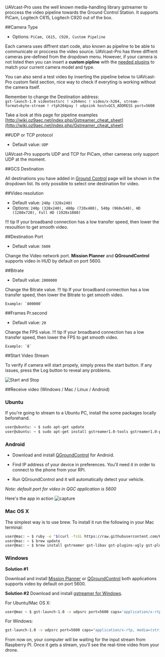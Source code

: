 UAVcast-Pro uses the well known media-handling library gstreamer to proccess the video pipeline towards the Ground Control Station.
It supports PiCam, Logitech C615, Logitech C920 out of the box. 

##Camera Type
* Options: `PiCam, C615, C920, Custom Pipeline`

Each camera uses diffrent start code, also known as pipeline to be able to communicate or proccess the video source.
UAVcast-Pro has three diffrent cameras pre-defined from the dropdown menu. However, if your camera is not listed then you can insert a **custom pipline** with the [needed plugins](https://gstreamer.freedesktop.org/documentation/plugins.html) to match your current camera model and type. 

You can also send a test video by inserting the pipeline below to UAVcast-Pro custom field section, nice way to check if everyting is working without the camera itself.

Remember to change the Destination address:  
`gst-launch-1.0 videotestsrc ! x264enc ! video/x-h264, stream-format=byte-stream ! rtph264pay ! udpsink host=GCS_ADDRESS port=5600`

Take a look at this page for pipeline examples
[http://wiki.oz9aec.net/index.php/Gstreamer_cheat_sheet](http://wiki.oz9aec.net/index.php/Gstreamer_cheat_sheet)


##UDP or TCP protocol
* Default value: `UDP`

UAVcast-Pro supports UDP and TCP for PiCam, other cameras only support UDP at the moment.

##GCS Destination

All destinations you have added in [Ground Control](Ground-Control.md) page will be shown in the dropdown list.
Its only possible to select one destination for video.

##Video resolution
* Default value: `240p (320x240)`
* Options: `240p (320x240), 480p (720x480), 540p (960x540), HD (1280x720), Full HD (1920x1080)`

!!! tip
    If your broadband connection has a low transfer speed, then lower the resoultion to get smooth video.

##Destination Port
* Default value: `5600`

Change the Video network port. **Mission Planner** and **QGroundControl** supports video in HUD by default on port 5600.

##Bitrate
* Default value: `2000000`
 
Change the Bitrate value.
!!! tip
    If your broadband connection has a low transfer speed, then lower the Bitrate to get smooth video.

    Example: `800000`

##Frames Pr.second
* Default value: `20`

Change the FPS value.
!!! tip
    If your broadband connection has a low transfer speed, then lower the FPS to get smooth video.

    Example: `8`

##Start Video Stream

To verify if camera will start propely, simply press the start button.
If any issues, press the Log button to reveal any problems.

![Start and Stop](/images/pages/Camera/startstop.jpg)

##Receive video (Windows / Mac / Linux / Android)

### Ubuntu

If you're going to stream to a Ubuntu PC, install the some packages locally beforehand.
```bash
user@ubuntu: ~ $ sudo apt-get update
user@ubuntu: ~ $ sudo apt-get install gstreamer1.0-tools gstreamer1.0-plugins-good gstreamer1.0-plugins-bad
```

### Android

* Download and install [QGroundControl](https://play.google.com/store/apps/details?id=org.mavlink.qgroundcontrol) for Android.

* Find IP address of your device in preferences. You'll need it in order to connect to the phone from your RPi.

* Run QGroundControl and it will automatically detect your vehicle.


*Note: default port for video in QGC application is 5600*

Here's the app in action
![capture](/images/pages/Camera/qgc.jpg)

### Mac OS X

The simplest way is to use brew. To install it run the following in your Mac terminal:

```bash
user@mac: ~ $ ruby -e "$(curl -fsSL https://raw.githubusercontent.com/Homebrew/install/master/install)"
user@mac: ~ $ brew update
user@mac: ~ $ brew install gstreamer gst-libav gst-plugins-ugly gst-plugins-base gst-plugins-bad gst-plugins-good
```

### Windows
**Solution #1**

Download and install [Mission Planner](http://ardupilot.org/planner/docs/mission-planner-installation.html) or [QGroundControl](http://qgroundcontrol.com/downloads/)
both applications supports video by default on port 5600.


**Solution #2**
Download and install [gstreamer for Windows](http://gstreamer.freedesktop.org/data/pkg/windows/1.4.5/gstreamer-1.0-x86_64-1.4.5.msi).

For Ubuntu/Mac OS X:
```bash
user@mac ~ $ gst-launch-1.0 -v udpsrc port=5600 caps='application/x-rtp, media=(string)video, clock-rate=(int)90000, encoding-name=(string)H264' ! rtph264depay ! avdec_h264 ! videoconvert ! autovideosink sync=f
```
For Windows:

```bash
gst-launch-1.0 -v udpsrc port=5600 caps="application/x-rtp, media=(string)video, clock-rate=(int)90000, encoding-name=(string)H264" ! rtph264depay ! avdec_h264 ! videoconvert ! autovideosink sync=f
```
From now on, your computer will be waiting for the input stream from Raspberry PI. Once it gets a stream, you'll see the real-time video from your drone.